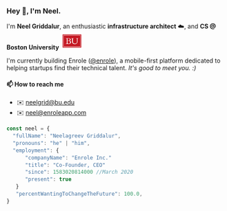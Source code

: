 ### Hey 👋, I'm Neel.

I'm **Neel Griddalur**, an enthusiastic **infrastructure architect** ☁️, and **CS @ Boston University** <img src="./images/bu.png" width="50">

I'm currently building Enrole ([@enrole](https://github.com/enrole)), a mobile-first platform dedicated to helping startups find their technical talent. _It's good to meet you. :)_

#### 📫 How to reach me
- ✉️ neelgrid@bu.edu
- ✉️ neel@enroleapp.com

```js
const neel = {
  "fullName": "Neelagreev Griddalur",
  "pronouns": "he" | "him",
  "employment": {
      "companyName": "Enrole Inc."
      "title": "Co-Founder, CEO"
      "since": 1583020814000 //March 2020
      "present": true
   }
   "percentWantingToChangeTheFuture": 100.0,
}
```

